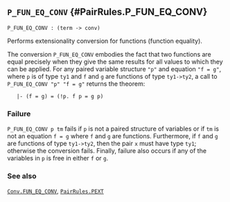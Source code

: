 ## `P_FUN_EQ_CONV` {#PairRules.P_FUN_EQ_CONV}


```
P_FUN_EQ_CONV : (term -> conv)
```



Performs extensionality conversion for functions (function equality).


The conversion `P_FUN_EQ_CONV` embodies the fact that two functions are equal
precisely when they give the same results for all values to which they can be
applied. For any paired variable structure `"p"` and equation `"f = g"`,
where `p` is of type `ty1` and `f` and `g` are functions of type `ty1->ty2`,
a call to `P_FUN_EQ_CONV "p" "f = g"` returns the theorem:
    
       |- (f = g) = (!p. f p = g p)
    



### Failure

`P_FUN_EQ_CONV p tm` fails if `p` is not a paired structure of variables
or if `tm` is not an equation `f = g` where `f` and `g` are functions.
Furthermore, if `f` and `g` are functions of type `ty1->ty2`,
then the pair `x` must have type `ty1`; otherwise the conversion fails.
Finally, failure also occurs if any of the variables in `p` is free in either
`f` or `g`.

### See also

[`Conv.FUN_EQ_CONV`](#Conv.FUN_EQ_CONV), [`PairRules.PEXT`](#PairRules.PEXT)

